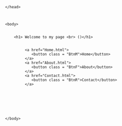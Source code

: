 <html> 
    <head>
        <title></title>
        <link rel ="stylesheet" type="text/css" href="main.css">
        <style>
            h1{
                text-align: center;
                color:teal;
            }
            h2{
                text-align: left;
                color: rgb(1, 116, 116);
            }
            h3{
                color: rgb(2, 172, 172);
            }
        </style>


    </head>



    <body>
        

        <h1> Welcome to my page <br> ()</h1>
        

             <a href="Home.html">
                <button class = "BtnM">Home</button>
             </a>
             <a href="About.html">
                <button class = "BtnF">About</button>
             </a> 
             <a href="Contact.html">
                <button class = "BtnR">Contact</button>
             </a>
             
                 
                 

                 

            
    </body>
</html>
